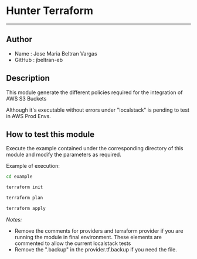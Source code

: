 # Hunter Terraform
---

## Author 

- Name   : Jose Maria Beltran Vargas
- GitHub : jbeltran-eb

## Description

This module generate the different policies required for the integration 
of AWS S3 Buckets 

Although it's executable without errors under "localstack" is pending to test 
in AWS Prod Envs.

## How to test this module

Execute the example contained under the corresponding directory of this module and
modify the parameters as required.

Example of execution:

```zsh
cd example

terraform init

terraform plan

terraform apply
```

*Notes:* 

- Remove the comments for providers and terraform provider if you are  running the module
  in final environment. These elements are commented to allow the current localstack tests
- Remove the ".backup" in the provider.tf.backup if you need the file.

